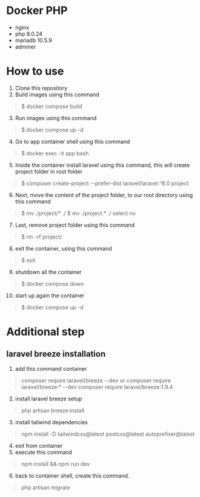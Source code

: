 # Docker PHP
* nginx
* php 8.0.24
* mariadb 10.5.9
* adminer

# How to use
1. Clone this repository
2. Build images using this command
> $ docker compose build
3. Run images using this command
> $ docker compose up -d
4. Go to app container shell using this command
> $ docker exec -it app bash
5. Inside the container install laravel using this command, this will create project folder in root folder
> $ composer create-project --prefer-dist laravel/laravel:^8.0 project
6. Next, move the content of the project folder, to our root directory using this command
> $ mv ./project/* ./
> $ mv ./project.* ./
select no
7. Last, remove project folder using this command 
> $ rm -rf project/
8. exit the container, using this command
> $ exit
9. shutdown all the container
> $ docker compose down
10. start up again the container
> $ docker compose up -d

# Additional step
## laravel breeze installation
1. add this command container
> composer require laravel/breeze --dev
or
> composer require laravel/breeze:* --dev
> composer require laravel/breeze:1.9.4
2. install laravel breeze setup
> php artisan breeze:install
3. install tailwind dependencies
> npm install -D tailwindcss@latest postcss@latest autoprefixer@latest
4. exit from container
5. execute this command
> npm install && npm run dev
6. back to container shell, create this command.
> php artisan migrate